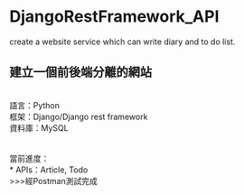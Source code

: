 # DjangoRestFramework_API
create a website service which can write diary and to do list.

建立一個前後端分離的網站<br>
------
<br>
語言：Python<br>
框架：Django/Django rest framework<br>
資料庫：MySQL<br>
<br>
<br>
當前進度：<br>
* APIs：Article, Todo<br>
    >>>經Postman測試完成

